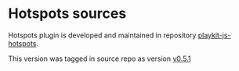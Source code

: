 # Hotspots sources
Hotspots plugin is developed and maintained in repository [playkit-js-hotspots](https://github.com/kaltura/playkit-js-hotspots).

This version was tagged in source repo as version [v0.5.1](https://github.com/kaltura/playkit-js-hotspots/releases/tag/v0.5.1)
